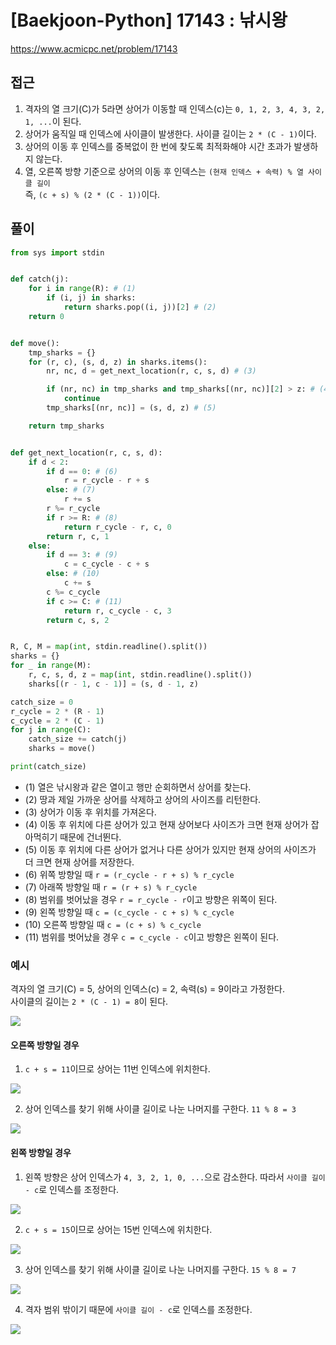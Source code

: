 [Baekjoon-Python] 17143 : 낚시왕
=
<https://www.acmicpc.net/problem/17143>


접근
--


1. 격자의 열 크기(C)가 5라면 상어가 이동할 때 인덱스(c)는 `0, 1, 2, 3, 4, 3, 2, 1, ...`이 된다.
2. 상어가 움직일 때 인덱스에 사이클이 발생한다. 사이클 길이는 `2 * (C - 1)`이다.
3. 상어의 이동 후 인덱스를 중복없이 한 번에 찾도록 최적화해야 시간 초과가 발생하지 않는다.
4. 열, 오른쪽 방향 기준으로 상어의 이동 후 인덱스는 `(현재 인덱스 + 속력) % 열 사이클 길이`  
즉, `(c + s) % (2 * (C - 1))`이다.


풀이
--



```python
from sys import stdin


def catch(j):
    for i in range(R): # (1)
        if (i, j) in sharks:
            return sharks.pop((i, j))[2] # (2)
    return 0


def move():
    tmp_sharks = {}
    for (r, c), (s, d, z) in sharks.items():
        nr, nc, d = get_next_location(r, c, s, d) # (3)

        if (nr, nc) in tmp_sharks and tmp_sharks[(nr, nc)][2] > z: # (4)
            continue
        tmp_sharks[(nr, nc)] = (s, d, z) # (5)

    return tmp_sharks


def get_next_location(r, c, s, d):
    if d < 2:
        if d == 0: # (6)
            r = r_cycle - r + s
        else: # (7)
            r += s
        r %= r_cycle
        if r >= R: # (8)
            return r_cycle - r, c, 0
        return r, c, 1
    else:
        if d == 3: # (9)
            c = c_cycle - c + s
        else: # (10)
            c += s
        c %= c_cycle
        if c >= C: # (11)
            return r, c_cycle - c, 3
        return c, s, 2


R, C, M = map(int, stdin.readline().split())
sharks = {}
for _ in range(M):
    r, c, s, d, z = map(int, stdin.readline().split())
    sharks[(r - 1, c - 1)] = (s, d - 1, z)

catch_size = 0
r_cycle = 2 * (R - 1)
c_cycle = 2 * (C - 1)
for j in range(C):
    catch_size += catch(j)
    sharks = move()

print(catch_size)
```


* (1) 열은 낚시왕과 같은 열이고 행만 순회하면서 상어를 찾는다.
* (2) 땅과 제일 가까운 상어를 삭제하고 상어의 사이즈를 리턴한다.
* (3) 상어가 이동 후 위치를 가져온다.
* (4) 이동 후 위치에 다른 상어가 있고 현재 상어보다 사이즈가 크면 현재 상어가 잡아먹히기 때문에 건너뛴다.
* (5) 이동 후 위치에 다른 상어가 없거나 다른 상어가 있지만 현재 상어의 사이즈가 더 크면 현재 상어를 저장한다.
* (6) 위쪽 방향일 때 `r = (r_cycle - r + s) % r_cycle`
* (7) 아래쪽 방향일 때 `r = (r + s) % r_cycle`
* (8) 범위를 벗어났을 경우 `r = r_cycle - r`이고 방향은 위쪽이 된다.
* (9) 왼쪽 방향일 때 `c = (c_cycle - c + s) % c_cycle`
* (10) 오른쪽 방향일 때 `c = (c + s) % c_cycle`
* (11) 범위를 벗어났을 경우 `c = c_cycle - c`이고 방향은 왼쪽이 된다.


### 예시


격자의 열 크기(C) = 5, 상어의 인덱스(c) = 2, 속력(s) = 9이라고 가정한다.  
사이클의 길이는 `2 * (C - 1) = 8`이 된다.


![](https://blog.kakaocdn.net/dn/bv72Ai/btsDJkHn9f0/SqwG2tGQWKDFS7bv5go8pk/img.png)



#### 오른쪽 방향일 경우


1. `c + s = 11`이므로 상어는 11번 인덱스에 위치한다.


![](https://blog.kakaocdn.net/dn/N9EQu/btsDLIUNIGu/YZNd26mSGbtBwwdhDlDdK0/img.png)



2. 상어 인덱스를 찾기 위해 사이클 길이로 나눈 나머지를 구한다. `11 % 8 = 3`


![](https://blog.kakaocdn.net/dn/cKYEbj/btsDLr6BYLI/wdpevyJ6kwdQ9k3XIwz6J0/img.png)



#### 왼쪽 방향일 경우


1. 왼쪽 방향은 상어 인덱스가 `4, 3, 2, 1, 0, ...`으로 감소한다. 따라서 `사이클 길이 - c`로 인덱스를 조정한다.


![](https://blog.kakaocdn.net/dn/lq8Xd/btsDQ4pbPPl/gctt0Xk2YpD98q8Ha2jko0/img.png)



2. `c + s = 15`이므로 상어는 15번 인덱스에 위치한다.


![](https://blog.kakaocdn.net/dn/AEHHL/btsDQTH1T2Z/pz0uKOyNvhuHqzfblyRyAk/img.png)



3. 상어 인덱스를 찾기 위해 사이클 길이로 나눈 나머지를 구한다. `15 % 8 = 7`


![](https://blog.kakaocdn.net/dn/ctjHQi/btsDQUAdViJ/aMn9tdYy36DlBw6gWpE9B1/img.png)



4. 격자 범위 밖이기 때문에 `사이클 길이 - c`로 인덱스를 조정한다.


![](https://blog.kakaocdn.net/dn/bmDaoY/btsDQ6UQphx/d6bilCnY1amjNgLXQEBEkK/img.png)


